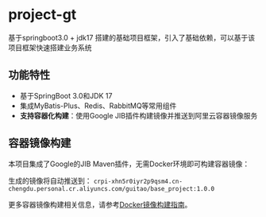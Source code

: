 # project-gt
基于springboot3.0 + jdk17 搭建的基础项目框架，引入了基础依赖，可以基于该项目框架快速搭建业务系统

## 功能特性

- 基于SpringBoot 3.0和JDK 17
- 集成MyBatis-Plus、Redis、RabbitMQ等常用组件
- **支持容器化构建**：使用Google JIB插件构建镜像并推送到阿里云容器镜像服务

## 容器镜像构建

本项目集成了Google的JIB Maven插件，无需Docker环境即可构建容器镜像：

生成的镜像将自动推送到：
`crpi-xhn5r0iyr2p9qsm4.cn-chengdu.personal.cr.aliyuncs.com/guitao/base_project:1.0.0`

更多容器镜像构建相关信息，请参考[Docker镜像构建指南](./docker-guide.md)。
